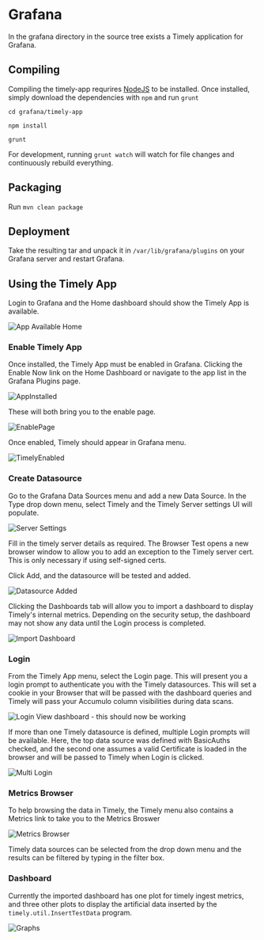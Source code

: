 # Grafana

In the grafana directory in the source tree exists a Timely application for Grafana.

## Compiling

Compiling the timely-app requrires [NodeJS](https://nodejs.org/en/) to be installed. Once installed, simply download
the dependencies with `npm` and run `grunt`

`cd grafana/timely-app`

`npm install`

`grunt`

For development, running `grunt watch` will watch for file changes and continuously rebuild everything.

## Packaging

Run `mvn clean package`

## Deployment

Take the resulting tar and unpack it in `/var/lib/grafana/plugins` on your Grafana server and restart Grafana.

## Using the Timely App

Login to Grafana and the Home dashboard should show the Timely App is available.

![App Available Home](screencaps/AppAvailableHome.png)

### Enable Timely App

Once installed, the Timely App must be enabled in Grafana. Clicking the Enable Now
link on the Home Dashboard or navigate to the app list in the Grafana Plugins page.

![AppInstalled](screencaps/AppInstalled.png)

These will both bring you to the enable page.

![EnablePage](screencaps/EnableApp.png)

Once enabled, Timely should appear in Grafana menu.

![TimelyEnabled](screencaps/AppEnabled.png)

### Create Datasource

Go to the Grafana Data Sources menu and add a new Data Source. In the Type drop down menu, select Timely and the Timely Server settings UI will populate.

![Server Settings](screencaps/AddDatasource.png)

Fill in the timely server details as required. The Browser Test opens a new browser window to allow you to add an exception to the Timely server cert. This is only necessary if using self-signed certs.

Click Add, and the datasource will be tested and added.

![Datasource Added](screencaps/SavedDatasource.png)

Clicking the Dashboards tab will allow you to import a dashboard to display Timely's internal metrics. Depending on the security setup, the dashboard may not show any data until the Login process is completed.

![Import Dashboard](screencaps/ImportDashboard.png)

### Login

From the Timely App menu, select the Login page. This will present you a login prompt to authenticate you with the Timely datasources. This will set a cookie in your Browser
that will be passed with the dashboard queries and Timely will pass your Accumulo column visibilities during data scans.

![Login](screencaps/Login.png)
View dashboard - this should now be working

If more than one Timely datasource is defined, multiple Login prompts will be available. Here, the top data source was defined with BasicAuths checked, and the second one assumes a valid Certificate is loaded in the browser and will be passed to Timely when Login is clicked.

![Multi Login](screencaps/MultiDatasourceLogin.png)

### Metrics Browser

To help browsing the data in Timely, the Timely menu also contains a Metrics link to take you to the Metrics Broswer

![Metrics Browser](screencaps/MetricsBrowser.png)

Timely data sources can be selected from the drop down menu and the results can be filtered by typing in the filter box.

### Dashboard

Currently the imported dashboard has one plot for timely ingest metrics, and three other plots to display the artificial data inserted by the `timely.util.InsertTestData` program.

![Graphs](screencaps/Graphs.png)

